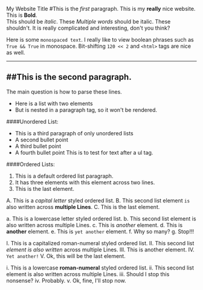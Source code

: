 My Website Title
#This is the *first* paragraph.
This is my **really** nice website.  This is __Bold__.  
This should be *italic*.  These _Multiple words_ should be italic. These shouldn't.
It is really complicated and interesting,
don't you think?

Here is some `monospaced text`.  I really like to view boolean phrases
such as `True && True` in monospace.  Bit-shifting `120 << 2` and
`<html>` tags are nice as well. 

---
##This is the second paragraph.
---

The main question is how to parse these lines.
* Here is a list with two elements
* But is nested in a paragraph tag, so it won't be rendered.

####Unordered List:
* This is a third paragraph of only unordered lists
* A second bullet point
* A third bullet point
* A fourth bullet point
This is to test for text after a ul tag.

####Ordered Lists:
1. This is a default ordered list paragraph.
2. It has three elements
   with this element across two lines.
3. This is the last element.

A. This is a *capital letter* styled ordered list.
B. This second list element `is` also written across
   **multiple Lines**.
C. This is the last element.

a. This is a lowercase letter styled ordered list.
b. This second list element is also written across
   multiple Lines.
c. This is *another* element.
d. This is **another** element.
e. This is `yet another` element.
f. Why so many?
g. Stop!!!

I. This is a capitalized roman-numeral styled ordered list.
II. This second list *element is also written* across
     multiple Lines.
III. This is another element.
IV. `Yet another!`
V. Ok, this will be the last element.

i. This is a lowercase **roman-numeral** styled ordered list.
ii. This second list element is also written across
     multiple Lines.
iii. Should I stop this nonsense?
iv. Probably.
v. Ok, fine, I'll stop now.



